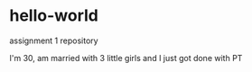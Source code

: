 # hello-world
assignment 1 repository 

I'm 30, am married with 3 little girls and I just got done with PT

